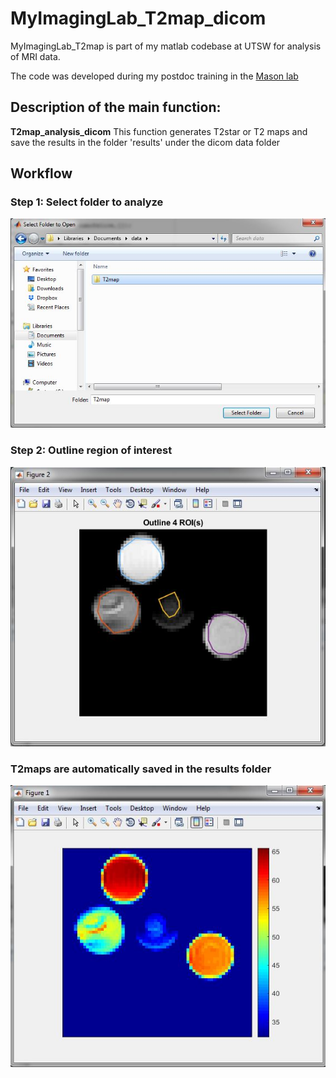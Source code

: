 # MyImagingLab_T2map_dicom
MyImagingLab_T2map is part of my matlab codebase at UTSW for analysis of MRI data.

The code was developed during my postdoc training in the [Mason lab](https://www.utsouthwestern.edu/labs/mason/)

## **Description of the main function:**
**T2map_analysis_dicom**
This function generates T2star or T2 maps and save the results in the folder 'results' under the dicom data folder

## **Workflow**

### **Step 1: Select folder to analyze**
![Select folder to analyze](https://github.com/HelingZ7/MyImagingLab_T2map_dicom/blob/master/docs/SelectFolder.JPG?raw=true)

### **Step 2: Outline region of interest**
![Outline region of interest](https://github.com/HelingZ7/MyImagingLab_T2map_dicom/blob/master/docs/ROI.JPG?raw=true)

### **T2maps are automatically saved in the results folder**
![T2maps are automatically saved in the results folder](https://github.com/HelingZ7/MyImagingLab_T2map_dicom/blob/master/docs/sample_t2map.JPG?raw=true)
